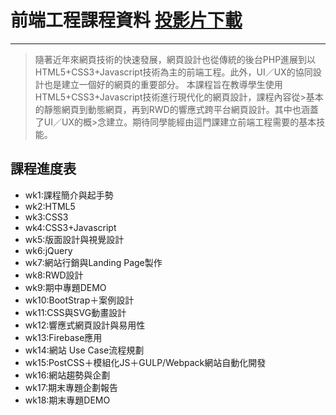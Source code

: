 # 前端工程課程資料 [投影片下載](https://drive.google.com/drive/folders/0ByVfHLrANqS3LW9UVVktZGdkUlU?usp=sharing)
----
>隨著近年來網頁技術的快速發展，網頁設計也從傳統的後台PHP進展到以HTML5+CSS3+Javascript技術為主的前端工程。此外，UI／UX的協同設計也是建立一個好的網頁的重要部分。
>本課程旨在教導學生使用HTML5+CSS3+Javascript技術進行現代化的網頁設計，課程內容從>基本的靜態網頁到動態網頁，再到RWD的響應式跨平台網頁設計。其中也涵蓋了UI／UX的概>念建立。期待同學能經由這門課建立前端工程需要的基本技能。

## 課程進度表
- wk1:課程簡介與起手勢
- wk2:HTML5
- wk3:CSS3
- wk4:CSS3+Javascript
- wk5:版面設計與視覺設計
- wk6:jQuery
- wk7:網站行銷與Landing Page製作
- wk8:RWD設計
- wk9:期中專題DEMO
- wk10:BootStrap＋案例設計
- wk11:CSS與SVG動畫設計
- wk12:響應式網頁設計與易用性
- wk13:Firebase應用
- wk14:網站 Use Case流程規劃
- wk15:PostCSS＋模組化JS＋GULP/Webpack網站自動化開發
- wk16:網站趨勢與企劃
- wk17:期末專題企劃報告
- wk18:期末專題DEMO


